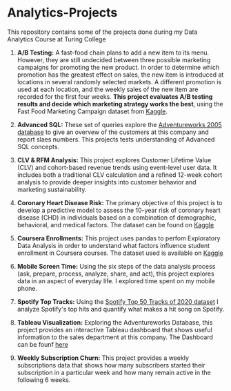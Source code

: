 # Analytics-Projects
This repository contains some of the projects done during my Data Analytics Course at Turing College

1. **A/B Testing:**  A fast-food chain plans to add a new item to its menu. However, they are still undecided between three possible marketing campaigns for promoting the new product. In order to determine which promotion has the greatest effect on sales, the new item is introduced at locations in several randomly selected markets. A different promotion is used at each location, and the weekly sales of the new item are recorded for the first four weeks. **This project evaluates A/B testing results and decide which marketing strategy works the best**, using the Fast Food Marketing Campaign dataset from [Kaggle](https://www.kaggle.com/datasets/chebotinaa/fast-food-marketing-campaign-ab-test).  
  
2. **Advanced SQL:** These set of queries explore the [Adventureworks 2005 database](https://drive.google.com/file/d/1-Qsnn3bg0_PYgY5kKJOUDG8xdKLvOLPK/view) to give an overvew of the customers at this company and report slaes numbers. This projects tests understanding of Advanced SQL concepts.  
  
3. **CLV & RFM Analysis:** This project explores Customer Lifetime Value (CLV) and cohort-based revenue trends using event-level user data. It includes both a traditional CLV calculation and a refined 12-week cohort analysis to provide deeper insights into customer behavior and marketing sustainability.
  
4. **Coronary Heart Disease Risk:** The primary objective of this project is to develop a predictive model to assess the 10-year risk of coronary heart disease (CHD) in individuals based on a combination of demographic, behavioral, and medical factors. The dataset can be found on [Kaggle]()
  
5. **Coursera Enrollments:** This project uses pandas to perfom Exploratory Data Analysis in order to understand what factors influence student enrollment in Coursera courses. The dataset used is available on [Kaggle]()  
  
6. **Mobile Screen Time:** Using the six steps of the data analysis process (ask, prepare, process, analyze, share, and act), this project explores data in an aspect of everyday life. I explored time spent on my mobile phone.  
  
7. **Spotify Top Tracks:** Using the [Spotify Top 50 Tracks of 2020 dataset](https://www.kaggle.com/atillacolak/top-50-spotify-tracks-2020) I analyze Spotify's top hits and quantify what makes a hit song on Spotify.
  
8. **Tableau Visualization:** Exploring the Adventureworks Database, this project provides an interactive Tableau dashboard that shows useful information to the sales department at this company. The Dashboard can be founf [here]()   
  
9. **Weekly Subscription Churn:** This project provides a weekly subscriptions data that shows how many subscribers started their subscription in a particular week and how many remain active in the following 6 weeks.  
